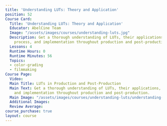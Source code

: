 ```yaml
---
title: 'Understanding LUTs: Theory and Application'
position: 52
Course Card:
  Title: 'Understanding LUTs: Theory and Application'
  Educator: AbelCine Team
  Image: "/assets/images/courses/understanding-luts.jpg"
  Description: Get a thorough understanding of LUTs, their applications, creation
    process, and implementation throughout production and post-production.
  Lessons: 4
  Runtime Hours: 0
  Runtime Minutes: 56
  Topics:
  - color-grading
  - filmmaking
Course Page:
  Video: 
  Main Title: LUTs in Production and Post-Production
  Main Text: Get a thorough understanding of LUTs, their applications, creation process,
    and implementation throughout production and post-production.
  Main Image: "/assets/images/courses/understanding-luts/understanding-luts-main.jpg"
  Additional Images: 
  Review Average: 
course_purchase: true
layout: course
---
```


